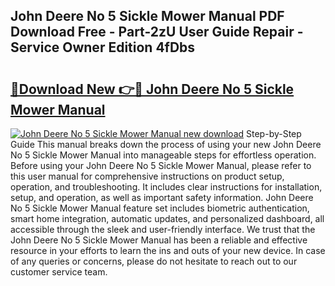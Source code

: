 ## John Deere No 5 Sickle Mower Manual PDF Download Free - Part-2zU User Guide Repair - Service Owner Edition 4fDbs

# <h2><a href="http://bc89590.oget.top/?id=John+Deere+No+5+Sickle+Mower+Manual">🔗Download New 👉🔴 John Deere No 5 Sickle Mower Manual</a></h2>

[![John Deere No 5 Sickle Mower Manual new download](https://i.imgur.com/5g1atiW.png)](http://bc89590.oget.top/?id=John+Deere+No+5+Sickle+Mower+Manual)
Step-by-Step Guide This manual breaks down the process of using your new John Deere No 5 Sickle Mower Manual into manageable steps for effortless operation. Before using your John Deere No 5 Sickle Mower Manual, please refer to this user manual for comprehensive instructions on product setup, operation, and troubleshooting. It includes clear instructions for installation, setup, and operation, as well as important safety information. John Deere No 5 Sickle Mower Manual feature set includes biometric authentication, smart home integration, automatic updates, and personalized dashboard, all accessible through the sleek and user-friendly interface. We trust that the John Deere No 5 Sickle Mower Manual has been a reliable and effective resource in your efforts to learn the ins and outs of your new device. In case of any queries or concerns, please do not hesitate to reach out to our customer service team.
